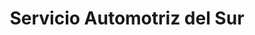 ---
title: "Servicio Automotriz del Sur"
url: /quito/servicio-automotriz-del-sur/
shop: reparación de automóviles
---